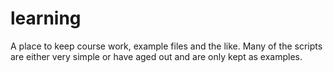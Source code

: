 # learning

A place to keep course work, example files and the like. Many of the scripts are either very simple or have aged out and are only kept as examples.
